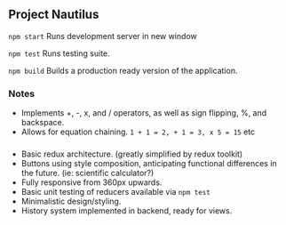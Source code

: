 ## Project Nautilus

`npm start`
Runs development server in new window

`npm test`
Runs testing suite.

`npm build`
Builds a production ready version of the application.

### Notes

- Implements +, -, x, and / operators, as well as sign flipping, %, and backspace.
- Allows for equation chaining. `1 + 1 = 2, + 1 = 3, x 5 = 15` etc

###

- Basic redux architecture. (greatly simplified by redux toolkit)
- Buttons using style composition, anticipating functional differences in the future. (ie: scientific calculator?)
- Fully responsive from 360px upwards.
- Basic unit testing of reducers available via `npm test`
- Minimalistic design/styling.
- History system implemented in backend, ready for views.
